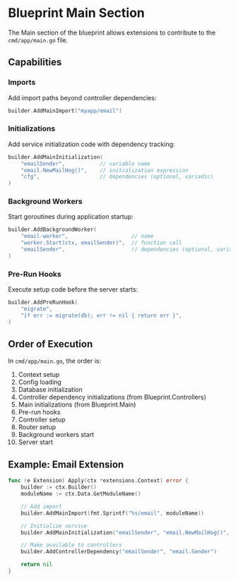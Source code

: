 # Blueprint Main Section

The Main section of the blueprint allows extensions to contribute to the `cmd/app/main.go` file.

## Capabilities

### Imports
Add import paths beyond controller dependencies:
```go
builder.AddMainImport("myapp/email")
```

### Initializations
Add service initialization code with dependency tracking:
```go
builder.AddMainInitialization(
    "emailSender",           // variable name
    "email.NewMailHog()",    // initialization expression
    "cfg",                   // dependencies (optional, variadic)
)
```

### Background Workers
Start goroutines during application startup:
```go
builder.AddBackgroundWorker(
    "email-worker",                    // name
    "worker.Start(ctx, emailSender)",  // function call
    "emailSender",                     // dependencies (optional, variadic)
)
```

### Pre-Run Hooks
Execute setup code before the server starts:
```go
builder.AddPreRunHook(
    "migrate",
    "if err := migrate(db); err != nil { return err }",
)
```

## Order of Execution

In `cmd/app/main.go`, the order is:
1. Context setup
2. Config loading
3. Database initialization
4. Controller dependency initializations (from Blueprint.Controllers)
5. Main initializations (from Blueprint.Main)
6. Pre-run hooks
7. Controller setup
8. Router setup
9. Background workers start
10. Server start

## Example: Email Extension

```go
func (e Extension) Apply(ctx *extensions.Context) error {
    builder := ctx.Builder()
    moduleName := ctx.Data.GetModuleName()

    // Add import
    builder.AddMainImport(fmt.Sprintf("%s/email", moduleName))

    // Initialize service
    builder.AddMainInitialization("emailSender", "email.NewMailHog()", "cfg")

    // Make available to controllers
    builder.AddControllerDependency("emailSender", "email.Sender")

    return nil
}
```
